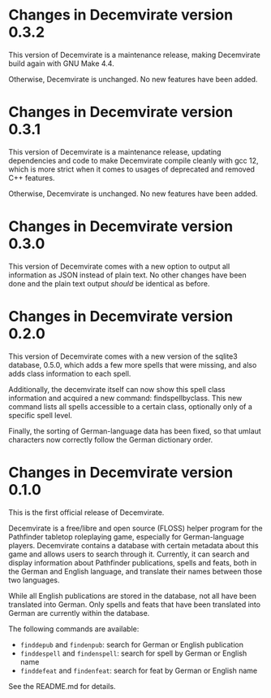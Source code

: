 Changes in Decemvirate version 0.3.2
====================================

This version of Decemvirate is a maintenance release, making Decemvirate
build again with GNU Make 4.4.

Otherwise, Decemvirate is unchanged. No new features have been added.


Changes in Decemvirate version 0.3.1
====================================

This version of Decemvirate is a maintenance release, updating dependencies and
code to make Decemvirate compile cleanly with gcc 12, which is more strict
when it comes to usages of deprecated and removed C++ features.

Otherwise, Decemvirate is unchanged. No new features have been added.


Changes in Decemvirate version 0.3.0
====================================

This version of Decemvirate comes with a new option to output all information
as JSON instead of plain text. No other changes have been done and the plain
text output *should* be identical as before.


Changes in Decemvirate version 0.2.0
====================================

This version of Decemvirate comes with a new version of the sqlite3 database,
0.5.0, which adds a few more spells that were missing, and also adds class
information to each spell.

Additionally, the decemvirate itself can now show this spell class information
and acquired a new command: findspellbyclass. This new command lists all spells
accessible to a certain class, optionally only of a specific spell level.

Finally, the sorting of German-language data has been fixed, so that umlaut
characters now correctly follow the German dictionary order.


Changes in Decemvirate version 0.1.0
====================================

This is the first official release of Decemvirate.

Decemvirate is a free/libre and open source (FLOSS) helper program for the
Pathfinder tabletop roleplaying game, especially for German-language players.
Decemvirate contains a database with certain metadata about this game and
allows users to search through it. Currently, it can search and display
information about Pathfinder publications, spells and feats, both in the
German and English language, and translate their names between those two
languages.

While all English publications are stored in the database, not all have
been translated into German. Only spells and feats that have been translated
into German are currently within the database.

The following commands are available:
- `finddepub` and `findenpub`: search for German or English publication
- `finddespell` and `findenspell`: search for spell by German or English name
- `finddefeat` and `findenfeat`: search for feat by German or English name

See the README.md for details.
